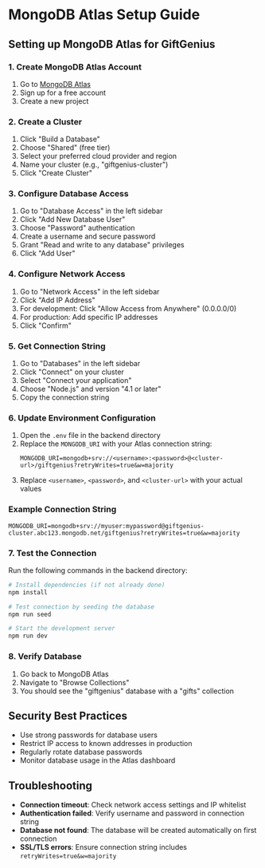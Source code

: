 # MongoDB Atlas Setup Guide

## Setting up MongoDB Atlas for GiftGenius

### 1. Create MongoDB Atlas Account
1. Go to [MongoDB Atlas](https://www.mongodb.com/cloud/atlas)
2. Sign up for a free account
3. Create a new project

### 2. Create a Cluster
1. Click "Build a Database"
2. Choose "Shared" (free tier)
3. Select your preferred cloud provider and region
4. Name your cluster (e.g., "giftgenius-cluster")
5. Click "Create Cluster"

### 3. Configure Database Access
1. Go to "Database Access" in the left sidebar
2. Click "Add New Database User"
3. Choose "Password" authentication
4. Create a username and secure password
5. Grant "Read and write to any database" privileges
6. Click "Add User"

### 4. Configure Network Access
1. Go to "Network Access" in the left sidebar
2. Click "Add IP Address"
3. For development: Click "Allow Access from Anywhere" (0.0.0.0/0)
4. For production: Add specific IP addresses
5. Click "Confirm"

### 5. Get Connection String
1. Go to "Databases" in the left sidebar
2. Click "Connect" on your cluster
3. Select "Connect your application"
4. Choose "Node.js" and version "4.1 or later"
5. Copy the connection string

### 6. Update Environment Configuration
1. Open the `.env` file in the backend directory
2. Replace the `MONGODB_URI` with your Atlas connection string:
   ```
   MONGODB_URI=mongodb+srv://<username>:<password>@<cluster-url>/giftgenius?retryWrites=true&w=majority
   ```
3. Replace `<username>`, `<password>`, and `<cluster-url>` with your actual values

### Example Connection String
```
MONGODB_URI=mongodb+srv://myuser:mypassword@giftgenius-cluster.abc123.mongodb.net/giftgenius?retryWrites=true&w=majority
```

### 7. Test the Connection
Run the following commands in the backend directory:

```bash
# Install dependencies (if not already done)
npm install

# Test connection by seeding the database
npm run seed

# Start the development server
npm run dev
```

### 8. Verify Database
1. Go back to MongoDB Atlas
2. Navigate to "Browse Collections"
3. You should see the "giftgenius" database with a "gifts" collection

## Security Best Practices
- Use strong passwords for database users
- Restrict IP access to known addresses in production
- Regularly rotate database passwords
- Monitor database usage in the Atlas dashboard

## Troubleshooting
- **Connection timeout**: Check network access settings and IP whitelist
- **Authentication failed**: Verify username and password in connection string
- **Database not found**: The database will be created automatically on first connection
- **SSL/TLS errors**: Ensure connection string includes `retryWrites=true&w=majority`